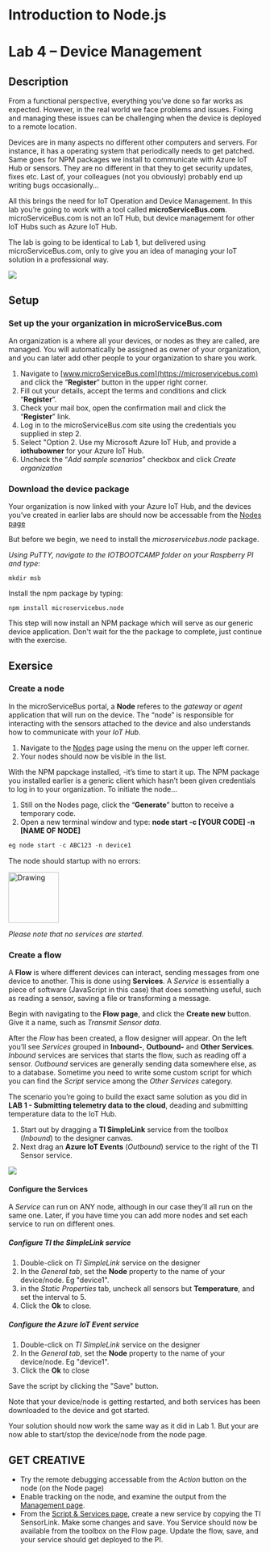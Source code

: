 # Introduction to Node.js
# Lab 4 – Device Management
## Description
From a functional perspective, everything you’ve done so far works as expected. However, in the real world we face problems and issues. Fixing and managing these issues can be challenging when the device is deployed to a remote location.

Devices are in many aspects no different other computers and servers. For instance, it has a operating system that periodically needs to get patched. Same goes for NPM packages we install to communicate with Azure IoT Hub or sensors. They are no different in that they to get security updates, fixes etc. Last of, your colleagues (not you obviously) probably end up writing bugs occasionally…

All this brings the need for IoT Operation and Device Management. In this lab you’re going to work with a tool called **microServiceBus.com**. microServiceBus.com is not an IoT Hub, but device management for other IoT Hubs such as Azure IoT Hub.

The lab is going to be identical to Lab 1, but delivered using microServiceBus.com, only to give you an idea of managing your IoT solution in a professional way.

<img src="http://microservicebus.blob.core.windows.net/img/azurebootcamp_3.png"/>

## Setup

### Set up the your organization in microServiceBus.com

An organization is a where all your devices, or nodes as they are called, are managed. You will automatically be assigned as owner of your organization, and you can later add other people to your organization to share you work.


1. Navigate to [www.microServiceBus.com](https://microservicebus.com) and click the “**Register**” button in the upper right corner. 
2. Fill out your details, accept the terms and conditions and click “**Register**”. 
3. Check your mail box, open the confirmation mail and click the “**Register**” link. 
4. Log in to the microServiceBus.com site using the credentials you supplied in step 2. 
5. Select "Option 2. Use my Microsoft Azure IoT Hub, and provide a **iothubowner** for your Azure IoT Hub. 
6. Uncheck the “*Add sample scenarios*” checkbox and click *Create organization* 

### Download the device package
Your organization is now linked with your Azure IoT Hub, and the devices you’ve created in earlier labs are should now be accessable from the [Nodes page](https://microservicebus.com/Nodes)

But before we begin, we need to install the *microservicebus.node* package.

*Using PuTTY, navigate to the IOTBOOTCAMP folder on your Raspberry PI and type:*
```
mkdir msb
```
Install the npm package by typing:
```
npm install microservicebus.node
```

This step will now install an NPM package which will serve as our generic device application. Don't wait for the the package to complete, just continue with the exercise.

## Exersice

### Create a node
In the microServiceBus portal, a **Node** referes to the _gateway_ or _agent_ application that will run on the device. The “node” is responsible for interacting with the sensors attached to the device and also understands how to communicate with your *IoT Hub*.

1. Navigate to the [Nodes]( https://www.microservicebus.com/Nodes) page using the menu on the upper left corner.
2. Your nodes should now be visible in the list. 

With the NPM papckage installed, -it’s time to start it up. The NPM package you installed earlier is a generic client which hasn’t been given credentials to log in to your organization. To initiate the node…

1. Still on the Nodes page, click the “**Generate**” button to receive a temporary code.
2. Open a new terminal window and type: **node start -c [YOUR CODE] -n [NAME OF NODE]**
```js
eg node start -c ABC123 -n device1
```

The node should startup with no errors:

<img src="http://microservicebus.blob.core.windows.net/sample/hol7_node.jpg" alt="Drawing" style="height: 100px;"/>

*Please note that no services are started.*

### Create a flow
A **Flow** is where different devices can interact, sending messages from one device to another. This is done using **Services**. A *Service* is essentially a piece of software (JavaScript in this case) that does something useful, such as reading a sensor, saving a file or transforming a message. 

Begin with navigating to the **Flow page**, and click the **Create new** button. Give it a name, such as *Transmit Sensor data*.

After the *Flow* has been created, a flow designer will appear. On the left you’ll see *Services* grouped in **Inbound-**, **Outbound-** and **Other Services**. *Inbound* services are services that starts the flow, such as reading off a sensor. *Outbound* services are generally sending data somewhere else, as to a database. Sometime you need to write some custom script for which you can find the *Script* service among the *Other Services* category.

The scenario you’re going to build the exact same solution as you did in **LAB 1 - Submitting telemetry data to the cloud**, deading and submitting temperature data to the IoT Hub.

1. Start out by dragging a **TI SimpleLink** service from the toolbox (*Inbound*) to the designer canvas.
2. Next drag an **Azure IoT Events** (*Outbound*) service to the right of the TI Sensor service.
<img src="http://microservicebus.blob.core.windows.net/img/azurebootcamp_14.png"/>



#### Configure the Services
A *Service* can run on ANY node, although in our case they’ll all run on the same one. Later, if you have time you can add more nodes and set each service to run on different ones. 

##### Configure TI the *SimpleLink* service
1. Double-click on *TI SimpleLink* service on the designer
2. In the *General tab*, set the **Node** property to the name of your device/node. Eg "device1".
3. in the *Static Properties* tab, uncheck all sensors but **Temperature**, and set the interval to 5.
4. Click the **Ok** to close.

##### Configure the *Azure IoT Event* service
1. Double-click on *TI SimpleLink* service on the designer
2. In the *General tab*, set the **Node** property to the name of your device/node. Eg "device1".
3. Click the **Ok** to close

Save the script by clicking the "Save" button. 

Note that your device/node is getting restarted, and both services has been downloaded to the device and got started.

Your solution should now work the same way as it did in Lab 1. But your are now able to start/stop the device/node from the node page. 

## GET CREATIVE 
* Try the remote debugging accessable from the *Action* button on the node (on the Node page)
* Enable tracking on the node, and examine the output from the [Management page](https://microservicebus.com/Instrumentation).
* From the [Script & Services page](https://microservicebus.com/Files), create a new service by copying the TI SensorLink. Make some changes and save. You Service should now be available from the toolbox on the Flow page. Update the flow, save, and your service should get deployed to the PI.


